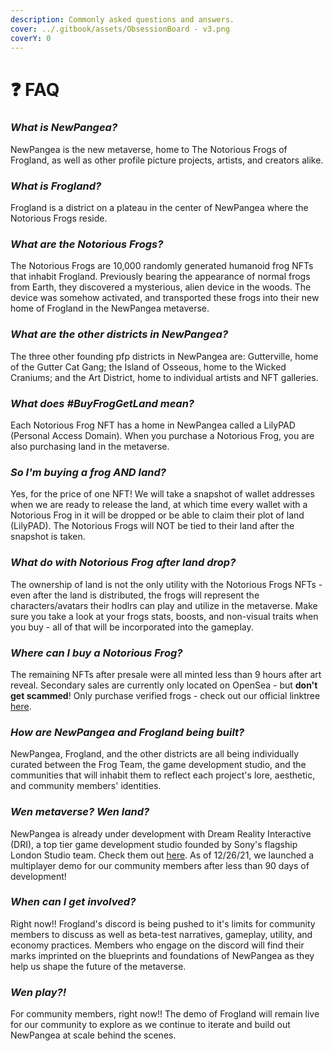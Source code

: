 ```yaml
---
description: Commonly asked questions and answers.
cover: ../.gitbook/assets/ObsessionBoard - v3.png
coverY: 0
---
```


# ❓ FAQ

### _What is NewPangea?_

NewPangea is the new metaverse, home to The Notorious Frogs of Frogland, as well as other profile picture projects, artists, and creators alike.&#x20;

### _What is Frogland?_&#x20;

Frogland is a district on a plateau in the center of NewPangea where the Notorious Frogs reside.

### _What are the Notorious Frogs?_

The Notorious Frogs are 10,000 randomly generated humanoid frog NFTs that inhabit Frogland. Previously bearing the appearance of normal frogs from Earth, they discovered a mysterious, alien device in the woods. The device was somehow activated, and transported these frogs into their new home of Frogland in the NewPangea metaverse.

### _What are the other districts in NewPangea?_

The three other founding pfp districts in NewPangea are: Gutterville, home of the Gutter Cat Gang; the Island of Osseous, home to the Wicked Craniums; and the Art District, home to individual artists and NFT galleries.&#x20;

### _What does #BuyFrogGetLand mean?_

Each Notorious Frog NFT has a home in NewPangea called a LilyPAD (Personal Access Domain). When you purchase a Notorious Frog, you are also purchasing land in the metaverse.

### _**So I'm buying a frog AND land?**_

Yes, for the price of one NFT! We will take a snapshot of wallet addresses when we are ready to release the land, at which time every wallet with a Notorious Frog in it will be dropped or be able to claim their plot of land (LilyPAD). The Notorious Frogs will NOT be tied to their land after the snapshot is taken.

### _What do with Notorious Frog after land drop?_

The ownership of land is not the only utility with the Notorious Frogs NFTs - even after the land is distributed, the frogs will represent the characters/avatars their hodlrs can play and utilize in the metaverse. Make sure you take a look at your frogs stats, boosts, and non-visual traits when you buy - all of that will be incorporated into the gameplay.

### _Where can I buy a Notorious Frog?_

The remaining NFTs after presale were all minted less than 9 hours after art reveal. Secondary sales are currently only located on OpenSea - but **don't get scammed**! Only purchase verified frogs - check out our official linktree [here](https://linktr.ee/Frogland).

### _How are NewPangea and Frogland being built?_

NewPangea, Frogland, and the other districts are all being individually curated between the Frog Team, the game development studio, and the communities that will inhabit them to reflect each project's lore, aesthetic, and community members' identities.

### _Wen metaverse? Wen land?_

NewPangea is already under development with Dream Reality Interactive (DRI), a top tier game development studio founded by Sony's flagship London Studio team. Check them out [here](https://www.dreamrealityinteractive.com). As of 12/26/21, we launched a multiplayer demo for our community members after less than 90 days of development!

### _When can I get involved?_

Right now!! Frogland's discord is being pushed to it's limits for community members to discuss as well as beta-test narratives, gameplay, utility, and economy practices. Members who engage on the discord will find their marks imprinted on the blueprints and foundations of NewPangea as they help us shape the future of the metaverse.

### _Wen play?!_

For community members, right now!! The demo of Frogland will remain live for our community to explore as we continue to iterate and build out NewPangea at scale behind the scenes.&#x20;
